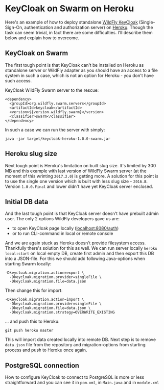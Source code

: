 # KeyCloak on Swarm on Heroku
Here's an example of how to deploy standalone [WildFly KeyCloak](http://www.keycloak.org/ "KeyCloak official page") (Single-Sign-On, authentication and authorization server) on [Heroku](https://www.heroku.org/ "Heroku official page"). Though the task can seem trivial, in fact there are some difficulties. I'll describe them below and explain how to overcome.

## KeyCloak on Swarm
The first tough point is that KeyCloak can't be installed on Heroku as standalone server or WildFly adapter as you should have an access to a file system in such a case, which is not an option for Heroku - you don't have such access.

KeyCloak WildFly Swarm server to the rescue:

```
<dependency>
  <groupId>org.wildfly.swarm.servers</groupId>
  <artifactId>keycloak</artifactId>
  <version>${version.wildfly.swarm}</version>
  <classifier>swarm</classifier>
</dependency>
```

In such a case we can run the server with simply:

```
java -jar target/keycloak-heroku-1.0.0-swarm.jar
```

## Heroku slug size
Next tough point is Heroku's limitation on built slug size. It's limited by 300 MB and this example with last version of WildFly Swarm server (at the moment of this wrinting `2017.2.0`) is getting more. A solution for this point is to use the single one version which is built with less slug size - `2016.8`. Version `1.0.0.Final` and lower didn't have yet KeyCloak server enclosed.
 
## Initial DB data
And the last tough point is that KeyCloak server doesn't have prebuilt admin user. The only 2 options WildFly developers gave us are:
* to open KeyCloak page locally ([localhost:8080/auth](http://localhost:8080/auth))
* or to run CLI-command in local or remote console

And we are again stuck as Heroku doesn't provide filesystem access. Thankfully there's solution for this as well. We can run server locally `heroku local:start` on local empty DB, create first admin and then export this DB into a JSON-file. For this we should add following Java-options when starting Swarm locally:

```
-Dkeycloak.migration.action=export \
  -Dkeycloak.migration.provider=singleFile \
  -Dkeycloak.migration.file=data.json
```

Then change this for import:

```
-Dkeycloak.migration.action=import \
  -Dkeycloak.migration.provider=singleFile \
  -Dkeycloak.migration.file=data.json \
  -Dkeycloak.migration.strategy=OVERWRITE_EXISTING
```

... and push this to Heroku:

```
git push heroku master
```

This will import data created locally into remote DB. Next step is to remove `data.json` file from the repository and migration-options from starting process and push to Heroku once again.
 
## PostgreSQL connection
How to configure KeyCloak to connect to PostgreSQL is more or less straightforward and you can see it in `pom.xml`, in `Main.java` and in `module.xml`